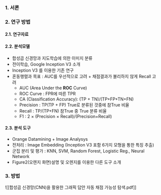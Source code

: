 ### 1. 서론
### 2. 연구 방법
#### 2.1. 연구자료
#### 2.2. 분석모델
* 합성곱 신경망과 지도학습에 의한 이미지 분류
* 전이학습, Google Inception V3 소개
* Inception V3 를 이용한 기존 연구
* 혼동행렬과 목표 : AUC를 우선적으로 고려 + 채점결과가 불리하지 않게 Recall 고려
	* AUC (Area Under the **ROC** Curve)
	* ROC Curve : FPR에 따른 TPR
	* CA (Classification Accuracy): (TP + TN)/(TP+FP+TN+FN)
	* Precision : TP(TP + FP) True로 분류된 것중에 참True 비율
	* Recall : TP/(TP+FN) 참True 중 True 분류 비율
	* F1 : 2 $\times$ (Precision $\times$ Recall)/(Precision+Recall)
#### 2.3. 분석 도구
* Orange Datamining + Image Analysys
* 전처리 : Image Embedding (Inception V3 포함 6가지 모형을 통한 특징 추출)
* 군집 분리 및 평가 : KNN, SVM, Random Forest, Logistic Reg., Neural Network
* Figure2(오렌지 화면)설명 및 오렌지를 이용한 다른 도구 소개

### 3. 방법




![[합성곱 신경망(CNN)을 활용한 그래픽 답안 자동 채점 가능성 탐색.pdf]]
